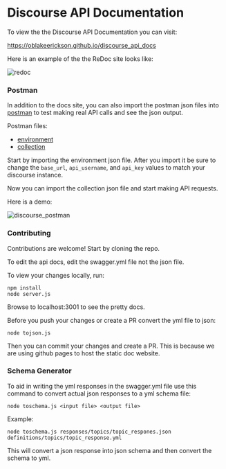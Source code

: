 # Discourse API Documentation

To view the the Discourse API Documentation you can visit:

  https://oblakeerickson.github.io/discourse_api_docs

Here is an example of the the ReDoc site looks like:

![redoc](https://cloud.githubusercontent.com/assets/1490496/20266324/e818b49e-aa32-11e6-8390-242f0f155cb7.gif)

### Postman

In addition to the docs site, you can also import the postman json files into
[postman](https://www.getpostman.com/) to test making real API calls and see the json output.

Postman files:
  - [environment](https://raw.githubusercontent.com/oblakeerickson/discourse_api_docs/master/postman/discourse_local.postman_environment.json)
  - [collection](https://raw.githubusercontent.com/oblakeerickson/discourse_api_docs/master/postman/discourse.postman_collection.json)

Start by importing the environment json file. After you import it be sure to
change the `base_url`, `api_username`, and `api_key` values to match your
discourse instance.

Now you can import the collection json file and start making API requests.

Here is a demo:

![discourse_postman](https://cloud.githubusercontent.com/assets/1490496/20265862/9478355a-aa30-11e6-98b0-ecf7d2ab9263.gif)

### Contributing

Contributions are welcome! Start by cloning the repo.

To edit the api docs, edit the swagger.yml file not the json file.

To view your changes locally, run:

```
npm install
node server.js
```

Browse to localhost:3001 to see the pretty docs.

Before you push your changes or create a PR convert the yml file to json:

```
node tojson.js
```

Then you can commit your changes and create a PR. This is because we are using
github pages to host the static doc website.

### Schema Generator

To aid in writing the yml responses in the swagger.yml file use this command to
convert actual json responses to a yml schema file:

```
node toschema.js <input file> <output file>
```

Example:

```
node toschema.js responses/topics/topic_respones.json definitions/topics/topic_response.yml
```

This will convert a json response into json schema and then convert the schema
to yml.

